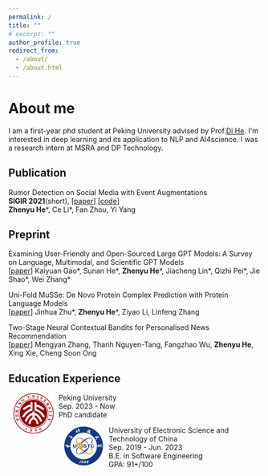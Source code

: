 ```yaml
---
permalink: /
title: ""
# excerpt: ""
author_profile: true
redirect_from: 
  - /about/
  - /about.html
---
```

# About me

I am a first-year phd student at Peking University advised by Prof.[Di He](https://dihe-pku.github.io/). I'm interested in deep learning and its application to NLP and AI4science. I was a research intern at MSRA and DP Technology.


## Publication

Rumor Detection on Social Media with Event Augmentations <br>
**SIGIR 2021**(short), [[paper](https://dl.acm.org/doi/pdf/10.1145/3404835.3463001)]  [[code](https://github.com/hzy-hzy/RDEA)] <br>
**Zhenyu He**\*, Ce Li\*, Fan Zhou, Yi Yang

## Preprint
Examining User-Friendly and Open-Sourced Large GPT Models: A Survey on Language, Multimodal, and Scientific GPT Models <br>
[[paper](https://arxiv.org/abs/2308.14149)]
Kaiyuan Gao\*, Sunan He\*, **Zhenyu He**\*, Jiacheng Lin\*, Qizhi Pei\*, Jie Shao\*, Wei Zhang\*

Uni-Fold MuSSe: De Novo Protein Complex Prediction with Protein Language Models <br>
[[paper](https://www.biorxiv.org/content/10.1101/2023.02.14.528571v1)]
Jinhua Zhu\*, **Zhenyu He**\*, Ziyao Li, Linfeng Zhang

Two-Stage Neural Contextual Bandits for Personalised News Recommendation <br>
[[paper](https://arxiv.org/abs/2206.14648)]
Mengyan Zhang, Thanh Nguyen-Tang, Fangzhao Wu, **Zhenyu He**, Xing Xie, Cheng Soon Ong

## Education Experience

<dl><dt><img align="left" width="80" height="80" hspace="10" src="images/pku.png" /></dt><dt> Peking University</dt>
<dd>Sep. 2023 - Now</dd>
<dd>PhD candidate</dd></dl>

<dl><dt><img align="left" width="80" height="80" hspace="10" src="images/uestc.jpeg" /></dt><dt> University of Electronic Science and Technology of China</dt>
<dd>Sep. 2019 - Jun. 2023</dd>
<dd>B.E. in Software Engineering</dd>
<dd>GPA: 91+/100 </dd></dl>

